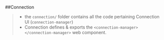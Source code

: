 ##Connection
> - the `connection/` folder contains all the code pertaining Connection UI (`connection-manager`)
> - Connection defines & exports the `<connection-manager></connection-manager>` web component.